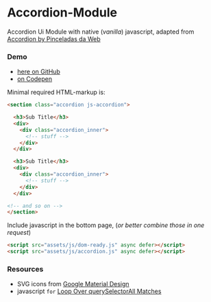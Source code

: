 # Accordion-Module

Accordion Ui Module with native (_vanilla_) javascript, adapted from [Accordion by Pinceladas da Web](https://github.com/pinceladasdaweb/accordion)

### Demo
- [here on GitHub](http://atelierbram.github.io/Accordion-Module/)
- [on Codepen](http://codepen.io/atelierbram/)


Minimal required HTML-markup is:

```html
<section class="accordion js-accordion">

  <h3>Sub Title</h3>
  <div>
    <div class="accordion_inner">
      <!-- stuff -->
    </div>
  </div>

  <h3>Sub Title</h3>
  <div>
    <div class="accordion_inner">
      <!-- stuff -->
    </div>
  </div>

<!-- and so on -->
</section>

```

Include javascript in the bottom page, (_or better combine those in one request_)

```html
<script src="assets/js/dom-ready.js" async defer></script>
<script src="assets/js/accordion.js" async defer></script>
```



### Resources
- SVG icons from [Google Material Design](https://github.com/google/material-design-icons)
- javascript `for` [Loop Over querySelectorAll Matches](https://css-tricks.com/snippets/javascript/loop-queryselectorall-matches/)
